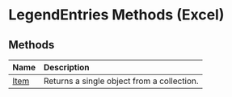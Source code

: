 
# LegendEntries Methods (Excel)

## Methods



|**Name**|**Description**|
|:-----|:-----|
|[Item](8f7250b8-1c52-3e8a-4b09-906e917fdcac.md)|Returns a single object from a collection.|
